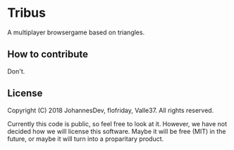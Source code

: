 # Tribus
A multiplayer browsergame based on triangles.

## How to contribute 
Don't. 

## License
Copyright (C) 2018 JohannesDev, flofriday, Valle37. All rights reserved.


Currently this code is public, so feel free to look at it. However, we have not decided  how we will license this software. Maybe it will be free (MIT) in the future, or maybe it will turn into a proparitary product.
